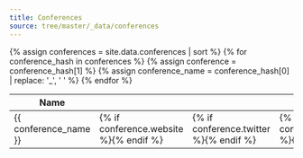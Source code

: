 ```yaml
---
title: Conferences
source: tree/master/_data/conferences
---
```

<table class="ui tablet stackable table">
  <thead>
    <tr>
      <th>Name</th>
      <th><i class="world icon"></i></th>
      <th><i class="twitter icon"></i></th>
      <th><i class="envelope icon"></i></th>
      <th><i class="facebook icon"></i></th>
      <th><i class="linkedin icon"></i></th>
      <th><i class="instagram icon"></i></th>
      <th><i class="info icon"></i></th>
      <th>Location</th>
      <th>Calendar</th>
    </tr>
  </thead>
  <tbody>
{% assign conferences = site.data.conferences | sort %}
{% for conference_hash in conferences %}
{% assign conference = conference_hash[1] %}
{% assign conference_name = conference_hash[0] | replace: '_', ' ' %}
    <tr>
      <td>{{ conference_name }}</td>
      <td>{% if conference.website %}<a href="{{ conference.website }}" target="_new"><i class="circular world icon"></i></a>{% endif %}</td>
      <td>{% if conference.twitter %}<a href='https://twitter.com/{{ conference.twitter }}' target='_new'><i class="circular twitter icon"></i></a>{% endif %}</td>
      <td>{% if conference.email %}<a href='mailto:{{ conference.email }}'><i class="circular envelope icon"></i></a>{% endif %}</td>
      <td>{% if conference.facebook %}<a href='https://facebook.com/{{ conference.facebook }}' target='_new'><i class="circular facebook icon"></i></a>{% endif %}</td>
      <td>{% if conference.linkedin %}<a href='https://linkedin.com/company/{{ conference.facebook }}' target='_new'><i class="circular linkedin icon"></i></a>{% endif %}</td>
      <td>{% if conference.instagram %}<a href='https://www.instagram.com/{{ conference.instagram }}' target='_new'><i class="circular instagram icon"></i></a>{% endif %}</td>
      <td>{% if conference.description %}<i class="circular info icon link" data-content="{{ conference.description }}" data-variation="very wide"></i>{% endif %}</td>
      <td><i class="marker icon"></i>{{ conference.where|default:'WARNING: NOT SET LOCATION' }}</td>
      <td><i class="calendar icon"></i>{{ conference.when|default:'WARNING: NOT SET WHEN' }}</td>
    </tr>
{% endfor %}
  </tbody>
</table>

<script>
  $('.circular.icon.link').popup({
    inline: true
  });
</script>
